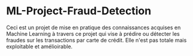 # ML-Project-Fraud-Detection
Ceci est un projet de mise en pratique des connaissances acquises en Machine Learning à travers
ce projet qui vise à prédire ou détecter les fraudes sur les transactions par carte de crédit.
Elle n'est pas totale mais exploitable et amélioirable.
